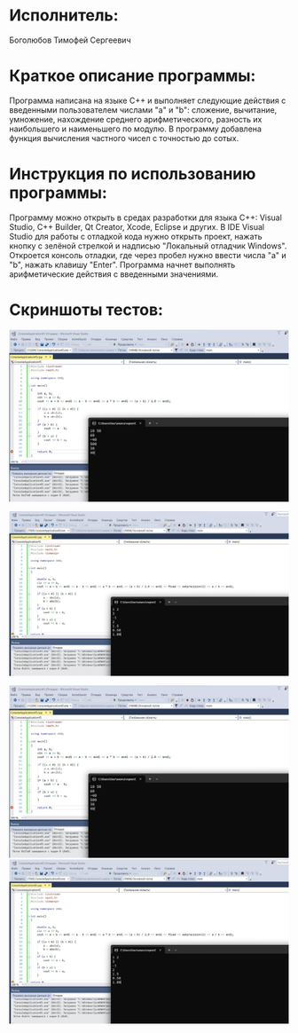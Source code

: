 # Исполнитель: 

Боголюбов Тимофей Сергеевич

# Краткое описание программы: 

Программа написана на языке С++ и выполняет следующие действия с введенными пользователем числами "а" и "b": сложение, вычитание, умножение, нахождение среднего арифметического, разность их наибольшего и наименьшего по модулю. В программу добавлена функция вычисления частного чисел с точностью до сотых. 

# Инструкция по использованию программы:

Программу можно открыть в средах разработки для языка С++: Visual Studio, C++ Builder, Qt Creator, Xcode, Eclipse и других. В IDE Visual Studio для работы с отладкой кода нужно открыть проект, нажать кнопку с зелёной стрелкой и надписью "Локальный отладчик Windows". Откроется консоль отладки, где через пробел нужно ввести числа "a" и "b", нажать клавишу "Enter". Программа начнет выполнять арифметические действия с введенными значениями. 

# Скриншоты тестов:    

![Alt-текст](https://github.com/tbogolyubov/Application-programming/blob/main/отладка-1.jpg)

![Alt-текст](https://github.com//tbogolyubov/Application-programming/blob/main/отладка-2.jpg)




![Alt-текст](https://github.com/tbogolyubov/Application-programming/blob/main/отладка-1.jpg)
![Alt-текст](https://github.com/tbogolyubov/Application-programming/blob/main/отладка-2.jpg)
